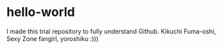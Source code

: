 # hello-world

I made this trial repository to fully understand Github.
Kikuchi Fuma-oshi, Sexy Zone fangirl, yoroshiku :)))
